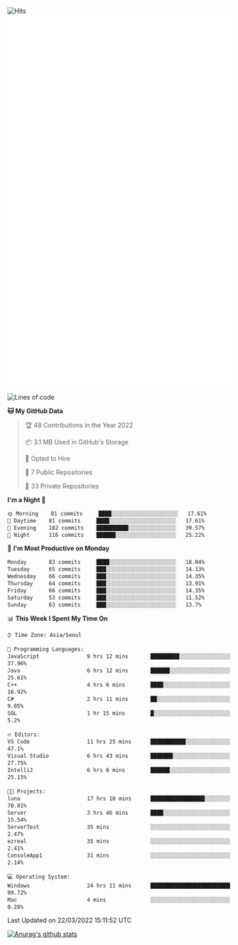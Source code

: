 ![Hits](https://hits.seeyoufarm.com/api/count/incr/badge.svg?url=https%3A%2F%2Fgithub.com%2Fkokose1234&count_bg=%2379C83D&title_bg=%23555555&icon=apple.svg&icon_color=%23E7E7E7&title=hits&edge_flat=false)
<br/>
![Metrics](https://github.com/kokose1234/kokose1234/blob/main/github-metrics.svg)

<!--START_SECTION:waka-->
![Lines of code](https://img.shields.io/badge/From%20Hello%20World%20I%27ve%20Written-2%20Million%20lines%20of%20code-blue)

**🐱 My GitHub Data** 

> 🏆 48 Contributions in the Year 2022
 > 
> 📦 3.1 MB Used in GitHub's Storage 
 > 
> 💼 Opted to Hire
 > 
> 📜 7 Public Repositories 
 > 
> 🔑 33 Private Repositories  
 > 
**I'm a Night 🦉** 

```text
🌞 Morning    81 commits     ████░░░░░░░░░░░░░░░░░░░░░   17.61% 
🌆 Daytime    81 commits     ████░░░░░░░░░░░░░░░░░░░░░   17.61% 
🌃 Evening    182 commits    ██████████░░░░░░░░░░░░░░░   39.57% 
🌙 Night      116 commits    ██████░░░░░░░░░░░░░░░░░░░   25.22%

```
📅 **I'm Most Productive on Monday** 

```text
Monday       83 commits     ████░░░░░░░░░░░░░░░░░░░░░   18.04% 
Tuesday      65 commits     ███░░░░░░░░░░░░░░░░░░░░░░   14.13% 
Wednesday    66 commits     ███░░░░░░░░░░░░░░░░░░░░░░   14.35% 
Thursday     64 commits     ███░░░░░░░░░░░░░░░░░░░░░░   13.91% 
Friday       66 commits     ███░░░░░░░░░░░░░░░░░░░░░░   14.35% 
Saturday     53 commits     ███░░░░░░░░░░░░░░░░░░░░░░   11.52% 
Sunday       63 commits     ███░░░░░░░░░░░░░░░░░░░░░░   13.7%

```


📊 **This Week I Spent My Time On** 

```text
⌚︎ Time Zone: Asia/Seoul

💬 Programming Languages: 
JavaScript               9 hrs 12 mins       █████████░░░░░░░░░░░░░░░░   37.96% 
Java                     6 hrs 12 mins       ██████░░░░░░░░░░░░░░░░░░░   25.61% 
C++                      4 hrs 6 mins        ████░░░░░░░░░░░░░░░░░░░░░   16.92% 
C#                       2 hrs 11 mins       ██░░░░░░░░░░░░░░░░░░░░░░░   9.05% 
SQL                      1 hr 15 mins        █░░░░░░░░░░░░░░░░░░░░░░░░   5.2%

🔥 Editors: 
VS Code                  11 hrs 25 mins      ███████████░░░░░░░░░░░░░░   47.1% 
Visual Studio            6 hrs 43 mins       ███████░░░░░░░░░░░░░░░░░░   27.75% 
IntelliJ                 6 hrs 6 mins        ██████░░░░░░░░░░░░░░░░░░░   25.15%

🐱‍💻 Projects: 
luna                     17 hrs 10 mins      █████████████████░░░░░░░░   70.81% 
Server                   3 hrs 46 mins       ████░░░░░░░░░░░░░░░░░░░░░   15.54% 
ServerTest               35 mins             ░░░░░░░░░░░░░░░░░░░░░░░░░   2.47% 
ezreal                   35 mins             ░░░░░░░░░░░░░░░░░░░░░░░░░   2.41% 
ConsoleApp1              31 mins             ░░░░░░░░░░░░░░░░░░░░░░░░░   2.14%

💻 Operating System: 
Windows                  24 hrs 11 mins      █████████████████████████   99.72% 
Mac                      4 mins              ░░░░░░░░░░░░░░░░░░░░░░░░░   0.28%

```


 Last Updated on 22/03/2022 15:11:52 UTC
<!--END_SECTION:waka-->

[![Anurag's github stats](https://github-readme-stats.vercel.app/api?username=kokose1234&theme=dracula)](https://github.com/anuraghazra/github-readme-stats)



	
